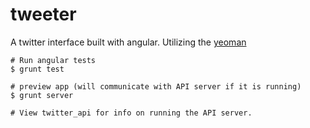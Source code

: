 tweeter
=======

A twitter interface built with angular.
Utilizing the [yeoman](http://yeoman.io/)

    # Run angular tests
    $ grunt test
    
    # preview app (will communicate with API server if it is running)
    $ grunt server

    # View twitter_api for info on running the API server. 